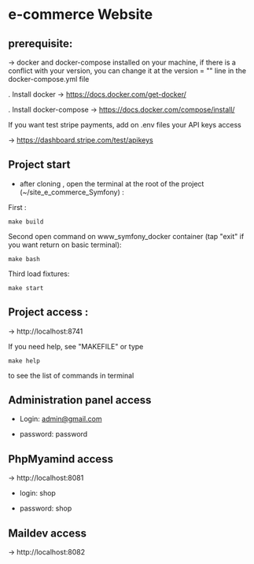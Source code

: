 #  e-commerce Website


## prerequisite: 

-> docker and docker-compose installed on your machine, if there is a conflict with your version, you can change it at the version = "" line in the docker-compose.yml file 

. Install docker -> https://docs.docker.com/get-docker/

. Install docker-compose -> https://docs.docker.com/compose/install/

If you want test stripe payments, add on .env files your API keys access

 -> https://dashboard.stripe.com/test/apikeys

## Project start  

* after cloning , open the terminal at the root of the project (~/site_e_commerce_Symfony) : 

First :

``` 
make build
``` 

Second open command on www_symfony_docker container (tap "exit" if you want return on basic terminal): 

``` 
make bash
``` 

Third load fixtures:

``` 
make start 
``` 

## Project access : 

-> http://localhost:8741

If you need help, see "MAKEFILE" or type

``` 
make help
``` 
to see the list of commands in terminal 


## Administration panel access

* Login: admin@gmail.com 

* password: password


## PhpMyamind access
 
->  http://localhost:8081

* login: shop

* password: shop 

## Maildev access

-> http://localhost:8082
